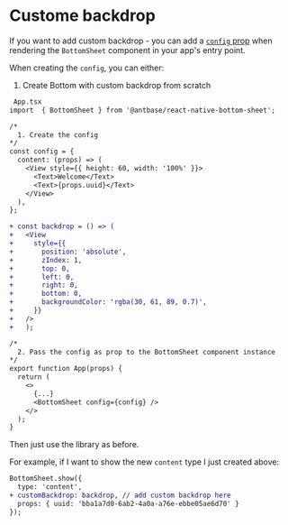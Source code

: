 # Custome backdrop

If you want to add custom backdrop - you can add a [`config` prop](./api.md#props) when rendering the `BottomSheet` component in your app's entry point.

When creating the `config`, you can either:

1. Create Bottom with custom backdrop from scratch

```diff
 App.tsx
import  { BottomSheet } from '@antbase/react-native-bottom-sheet';

/*
  1. Create the config
*/
const config = {
  content: (props) => (
    <View style={{ height: 60, width: '100%' }}>
      <Text>Welcome</Text>
      <Text>{props.uuid}</Text>
    </View>
  ),
};

+ const backdrop = () => (
+   <View
+     style={{
+       position: 'absolute',
+       zIndex: 1,
+       top: 0,
+       left: 0,
+       right: 0,
+       bottom: 0,
+       backgroundColor: 'rgba(30, 61, 89, 0.7)',
+     }}
+   />
+   );

/*
  2. Pass the config as prop to the BottomSheet component instance
*/
export function App(props) {
  return (
    <>
      {...}
      <BottomSheet config={config} />
    </>
  );
}
```

Then just use the library as before.

For example, if I want to show the new `content` type I just created above:

```diff
BottomSheet.show({
  type: 'content',
+ customBackdrop: backdrop, // add custom backdrop here
  props: { uuid: 'bba1a7d0-6ab2-4a0a-a76e-ebbe05ae6d70' }
});
```

